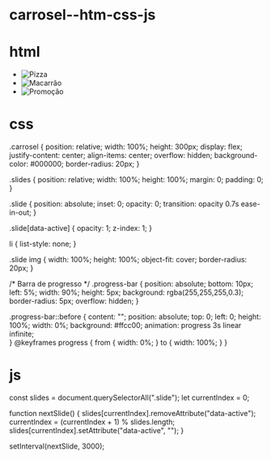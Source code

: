 # carrosel--htm-css-js

# html
<section class="carrosel">
  <ul class="slides">
    <li class="slide" data-active>
      <img src="img/pizza-promocao.jpeg" alt="Pizza">
    </li>
    <li class="slide">
      <img src="img/macarão.jpeg" alt="Macarrão">
    </li>
    <li class="slide">
      <img src="img/promoçao.png" alt="Promoção">
    </li>
  </ul>

  <!-- Barra de progresso -->
  <div class="progress-bar"></div>
</section>


# css

.carrosel {
  position: relative;
  width: 100%;
  height: 300px;
  display: flex;
  justify-content: center;
  align-items: center;
  overflow: hidden;
  background-color: #000000;
  border-radius: 20px;
}

.slides {
  position: relative;
  width: 100%;
  height: 100%;
  margin: 0;
  padding: 0;
}

.slide {
  position: absolute;
  inset: 0;
  opacity: 0;
  transition: opacity 0.7s ease-in-out;
}

.slide[data-active] {
  opacity: 1;
  z-index: 1;
}

li {
  list-style: none;
}

.slide img {
  width: 100%;
  height: 100%;
  object-fit: cover;
  border-radius: 20px;
}

/* Barra de progresso */
.progress-bar {
  position: absolute;
  bottom: 10px;
  left: 5%;
  width: 90%;
  height: 5px;
  background: rgba(255,255,255,0.3);
  border-radius: 5px;
  overflow: hidden;
}

.progress-bar::before {
  content: "";
  position: absolute;
  top: 0;
  left: 0;
  height: 100%;
  width: 0%;
  background: #ffcc00;
  animation: progress 3s linear infinite;      
 }
 @keyframes progress {
  from { width: 0%; }
  to { width: 100%; }
}

# js

const slides = document.querySelectorAll(".slide");
let currentIndex = 0;

function nextSlide() {
  slides[currentIndex].removeAttribute("data-active");
  currentIndex = (currentIndex + 1) % slides.length;
  slides[currentIndex].setAttribute("data-active", "");
}

setInterval(nextSlide, 3000);

































